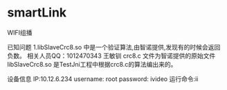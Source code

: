 # smartLink
WIFI组播

已知问题
1.libSlaveCrc8.so 中是一个验证算法,由智诺提供,发现有的时候会返回负数。
   相关人员QQ：1012470343  王敏钏
 crc8.c 文件为智诺提供的原始文件 
 libSlaveCrc8.so 是TestJni工程中根据crc8.c的算法编出来的。
  
  
  设备信息 IP:10.12.6.234
 username: root
 password: ivideo
  运行命令:ii
 
 
